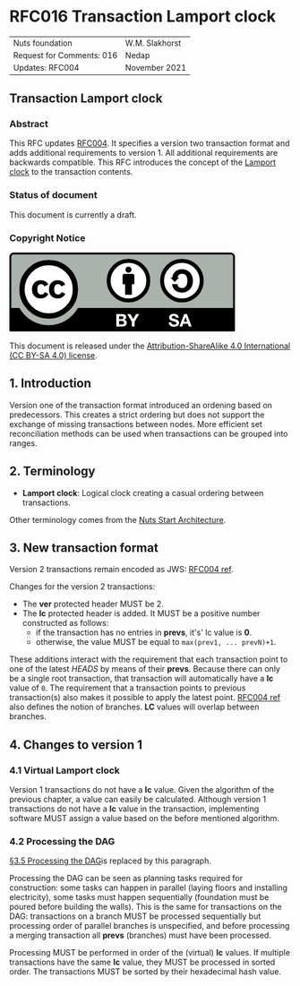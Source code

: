 # RFC016 Transaction Lamport clock

|  |  |
| :--- | :--- |
| Nuts foundation | W.M. Slakhorst |
| Request for Comments: 016 | Nedap |
| Updates: RFC004 | November 2021 |

## Transaction Lamport clock

### Abstract

This RFC updates [RFC004](rfc004-verifiable-transactional-graph.md). It specifies a version two transaction format and adds additional requirements to version 1.
All additional requirements are backwards compatible. This RFC introduces the concept of the [Lamport clock](https://en.wikipedia.org/wiki/Lamport_timestamp) to the transaction contents.

### Status of document

This document is currently a draft.

### Copyright Notice

![](../.gitbook/assets/license.png)

This document is released under the [Attribution-ShareAlike 4.0 International \(CC BY-SA 4.0\) license](https://creativecommons.org/licenses/by-sa/4.0/).

## 1.  Introduction

Version one of the transaction format introduced an ordening based on predecessors. This creates a strict ordering but does not support the exchange of missing transactions between nodes.
More efficient set reconciliation methods can be used when transactions can be grouped into ranges. 

## 2. Terminology

* **Lamport clock**: Logical clock creating a casual ordering between transactions.

Other terminology comes from the [Nuts Start Architecture](rfc001-nuts-start-architecture.md#nuts-start-architecture).

## 3. New transaction format

Version 2 transactions remain encoded as JWS: [RFC004 ref](rfc004-verifiable-transactional-graph.md#3-transaction-format).

Changes for the version 2 transactions:

* The **ver** protected header MUST be 2.
* The **lc** protected header is added. It MUST be a positive number constructed as follows:
  * if the transaction has no entries in **prevs**, it's' lc value is **0**.
  * otherwise, the value MUST be equal to `max(prev1, ... prevN)+1`.

These additions interact with the requirement that each transaction point to one of the latest *HEADS* by means of their **prevs**. 
Because there can only be a single root transaction, that transaction will automatically have a **lc** value of `0`.
The requirement that a transaction points to previous transaction(s) also makes it possible to apply the latest point.
[RFC004 ref](rfc004-verifiable-transactional-graph.md#3-transaction-format) also defines the notion of branches. 
**LC** values will overlap between branches.

## 4. Changes to version 1

### 4.1 Virtual Lamport clock

Version 1 transactions do not have a **lc** value. Given the algorithm of the previous chapter, a value can easily be calculated.
Although version 1 transactions do not have a **lc** value in the transaction, implementing software MUST assign a value based on the before mentioned algorithm.

### 4.2 Processing the DAG

[§3.5 Processing the DAG](rfc004-verifiable-transactional-graph.md#35-processing-the-dag)is replaced by this paragraph.

Processing the DAG can be seen as planning tasks required for construction: some tasks can happen in parallel \(laying floors and installing electricity\), some tasks must happen sequentially \(foundation must be poured before building the walls\). This is the same for transactions on the DAG: transactions on a branch MUST be processed sequentially but processing order of parallel branches is unspecified, and before processing a merging transaction all **prevs** \(branches\) must have been processed.

Processing MUST be performed in order of the (virtual) **lc** values. 
If multiple transactions have the same **lc** value, they MUST be processed in sorted order.
The transactions MUST be sorted by their hexadecimal hash value.
